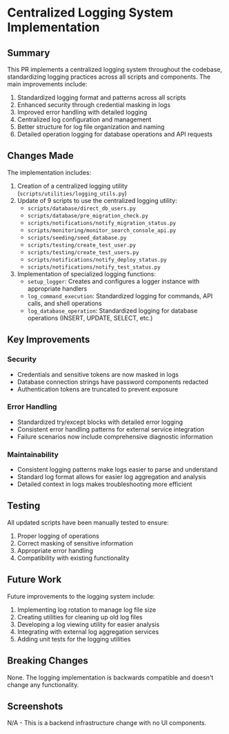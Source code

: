 # Centralized Logging System Implementation

## Summary
This PR implements a centralized logging system throughout the codebase, standardizing logging practices across all scripts and components. The main improvements include:

1. Standardized logging format and patterns across all scripts
2. Enhanced security through credential masking in logs
3. Improved error handling with detailed logging
4. Centralized log configuration and management
5. Better structure for log file organization and naming
6. Detailed operation logging for database operations and API requests

## Changes Made
The implementation includes:

1. Creation of a centralized logging utility (`scripts/utilities/logging_utils.py`)
2. Update of 9 scripts to use the centralized logging utility:
   - `scripts/database/direct_db_users.py`
   - `scripts/database/pre_migration_check.py`
   - `scripts/notifications/notify_migration_status.py`
   - `scripts/monitoring/monitor_search_console_api.py`
   - `scripts/seeding/seed_database.py`
   - `scripts/testing/create_test_user.py`
   - `scripts/testing/create_test_users.py`
   - `scripts/notifications/notify_deploy_status.py`
   - `scripts/notifications/notify_test_status.py`
3. Implementation of specialized logging functions:
   - `setup_logger`: Creates and configures a logger instance with appropriate handlers
   - `log_command_execution`: Standardized logging for commands, API calls, and shell operations
   - `log_database_operation`: Standardized logging for database operations (INSERT, UPDATE, SELECT, etc.)

## Key Improvements

### Security
- Credentials and sensitive tokens are now masked in logs
- Database connection strings have password components redacted
- Authentication tokens are truncated to prevent exposure

### Error Handling
- Standardized try/except blocks with detailed error logging
- Consistent error handling patterns for external service integration
- Failure scenarios now include comprehensive diagnostic information

### Maintainability
- Consistent logging patterns make logs easier to parse and understand
- Standard log format allows for easier log aggregation and analysis
- Detailed context in logs makes troubleshooting more efficient

## Testing
All updated scripts have been manually tested to ensure:
1. Proper logging of operations
2. Correct masking of sensitive information
3. Appropriate error handling
4. Compatibility with existing functionality

## Future Work
Future improvements to the logging system include:
1. Implementing log rotation to manage log file size
2. Creating utilities for cleaning up old log files
3. Developing a log viewing utility for easier analysis
4. Integrating with external log aggregation services
5. Adding unit tests for the logging utilities

## Breaking Changes
None. The logging implementation is backwards compatible and doesn't change any functionality.

## Screenshots
N/A - This is a backend infrastructure change with no UI components.
